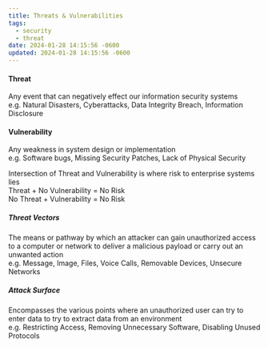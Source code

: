 ```yaml
---
title: Threats & Vulnerabilities
tags:
  - security
  - threat
date: 2024-01-28 14:15:56 -0600
updated: 2024-01-28 14:15:56 -0600
---
```


#### Threat
Any event that can negatively effect our information security systems  
e.g. Natural Disasters, Cyberattacks, Data Integrity Breach, Information Disclosure

#### Vulnerability
Any weakness in system design or implementation  
e.g. Software bugs, Missing Security Patches, Lack of Physical Security

Intersection of Threat and Vulnerability is where risk to enterprise systems lies  
Threat + No Vulnerability = No Risk  
No Threat + Vulnerability = No Risk  

##### Threat Vectors  
The means or pathway by which an attacker can gain unauthorized access to a computer or network to deliver a malicious payload or carry out an unwanted action  
e.g. Message, Image, Files, Voice Calls, Removable Devices, Unsecure Networks

##### Attack Surface
Encompasses the various points where an unauthorized user can try to enter data to try to extract data from an environment  
e.g. Restricting Access, Removing Unnecessary Software, Disabling Unused Protocols  
